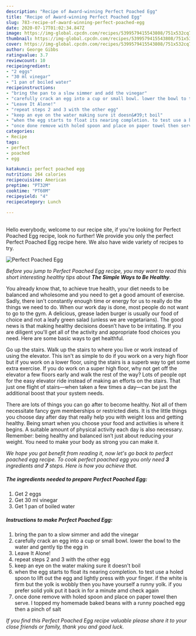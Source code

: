 ```yaml
---
description: "Recipe of Award-winning Perfect Poached Egg"
title: "Recipe of Award-winning Perfect Poached Egg"
slug: 783-recipe-of-award-winning-perfect-poached-egg
date: 2020-07-17T01:02:34.847Z
image: https://img-global.cpcdn.com/recipes/5399579415543808/751x532cq70/perfect-poached-egg-recipe-main-photo.jpg
thumbnail: https://img-global.cpcdn.com/recipes/5399579415543808/751x532cq70/perfect-poached-egg-recipe-main-photo.jpg
cover: https://img-global.cpcdn.com/recipes/5399579415543808/751x532cq70/perfect-poached-egg-recipe-main-photo.jpg
author: George Gibbs
ratingvalue: 3.7
reviewcount: 10
recipeingredient:
- "2 eggs"
- "30 ml vinegar"
- "1 pan of boiled water"
recipeinstructions:
- "bring the pan to a slow simmer and add the vinegar"
- "carefully crack an egg into a cup or small bowl. lower the bowl to the water and gently tip the egg in"
- "Leave It Alone!"
- "repeat steps 2 and 3 with the other egg"
- "keep an eye on the water making sure it doesn&#39;t boil"
- "when the egg starts to float its nearing completion. to test use a holed spoon to lift out the egg and lightly press with your finger. if the white is firm but the yolk is wobbly then you have yourself a runny yolk. if you prefer solid yolk put it back in for a minute amd check again"
- "once done remove with holed spoon and place on paper towel then serve. I topped my homemade baked beans with a runny poached egg then a pinch of salt"
categories:
- Recipe
tags:
- perfect
- poached
- egg

katakunci: perfect poached egg 
nutrition: 264 calories
recipecuisine: American
preptime: "PT32M"
cooktime: "PT60M"
recipeyield: "4"
recipecategory: Lunch

---
```

<br>
Hello everybody, welcome to our recipe site, if you're looking for Perfect Poached Egg recipe, look no further! We provide you only the perfect Perfect Poached Egg recipe here. We also have wide variety of recipes to try.
<br>


![Perfect Poached Egg](https://img-global.cpcdn.com/recipes/5399579415543808/751x532cq70/perfect-poached-egg-recipe-main-photo.jpg)

<i>Before you jump to Perfect Poached Egg recipe, you may want to read this short interesting healthy tips about <strong>The Simple Ways to Be Healthy</strong>.</i>

You already know that, to achieve true health, your diet needs to be balanced and wholesome and you need to get a good amount of exercise. Sadly, there isn't constantly enough time or energy for us to really do the things we need to do. When our work day is done, most people do not want to go to the gym. A delicious, grease laden burger is usually our food of choice and not a leafy green salad (unless we are vegetarians). The good news is that making healthy decisions doesn’t have to be irritating. If you are diligent you'll get all of the activity and appropriate food choices you need. Here are some basic ways to get healthful.

Go up the stairs. Walk up the stairs to where you live or work instead of using the elevator. This isn't as simple to do if you work on a very high floor but if you work on a lower floor, using the stairs is a superb way to get some extra exercise. If you do work on a super high floor, why not get off the elevator a few floors early and walk the rest of the way? Lots of people opt for the easy elevator ride instead of making an efforts on the stairs. That just one flight of stairs—when taken a few times a day—can be just the additional boost that your system needs. 

There are lots of things you can go after to become healthy. Not all of them necessitate fancy gym memberships or restricted diets. It is the little things you choose day after day that really help you with weight loss and getting healthy. Being smart when you choose your food and activities is where it begins. A suitable amount of physical activity each day is also necessary. Remember: being healthy and balanced isn’t just about reducing your weight. You need to make your body as strong you can make it. 


<i>We hope you got benefit from reading it, now let's go back to perfect poached egg recipe. To cook perfect poached egg you only need <strong>3</strong> ingredients and <strong>7</strong> steps. Here is how you achieve that.
</i>

##### The ingredients needed to prepare Perfect Poached Egg:

1. Get 2 eggs
1. Get 30 ml vinegar
1. Get 1 pan of boiled water


##### Instructions to make Perfect Poached Egg:

1. bring the pan to a slow simmer and add the vinegar
1. carefully crack an egg into a cup or small bowl. lower the bowl to the water and gently tip the egg in
1. Leave It Alone!
1. repeat steps 2 and 3 with the other egg
1. keep an eye on the water making sure it doesn&#39;t boil
1. when the egg starts to float its nearing completion. to test use a holed spoon to lift out the egg and lightly press with your finger. if the white is firm but the yolk is wobbly then you have yourself a runny yolk. if you prefer solid yolk put it back in for a minute amd check again
1. once done remove with holed spoon and place on paper towel then serve. I topped my homemade baked beans with a runny poached egg then a pinch of salt


<i>If you find this Perfect Poached Egg recipe valuable please share it to your close friends or family, thank you and good luck.</i>
